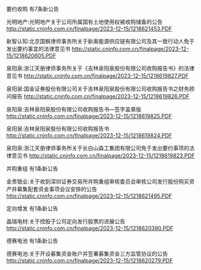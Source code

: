要约收购 有7条新公告 

光明地产:光明地产关于公司所属国有土地使用权被收购储备的公告 http://static.cninfo.com.cn/finalpage/2023-12-15/1218621453.PDF 

新智认知:北京国枫律师事务所关于新奥能源供应链有限公司及其一致行动人免于发出要约事宜的法律意见书 http://static.cninfo.com.cn/finalpage/2023-12-15/1218620605.PDF 

泉阳泉:浙江天册律师事务所关于《吉林泉阳泉股份有限公司收购报告书》的法律意见书 http://static.cninfo.com.cn/finalpage/2023-12-15/1218619827.PDF 

泉阳泉:国金证券股份有限公司关于吉林泉阳泉股份有限公司收购报告书之财务顾问报告 http://static.cninfo.com.cn/finalpage/2023-12-15/1218619826.PDF 

泉阳泉:吉林泉阳泉股份有限公司收购报告书—签字盖章版 http://static.cninfo.com.cn/finalpage/2023-12-15/1218619825.PDF 

泉阳泉:吉林泉阳泉股份有限公司收购报告书 http://static.cninfo.com.cn/finalpage/2023-12-15/1218619824.PDF 

泉阳泉:浙江天册律师事务所关于长白山森工集团有限公司免于发出要约事项的法律意见书 http://static.cninfo.com.cn/finalpage/2023-12-15/1218619823.PDF 

并购重组 有1条新公告 

金贵银业:关于收到深圳证券交易所并购重组审核委员会审核公司发行股份购买资产并募集配套资金事项会议安排的公告 http://static.cninfo.com.cn/finalpage/2023-12-15/1218621495.PDF 

定向增发 有1条新公告 

晶瑞电材:关于控股子公司定向发行股票的进展公告 http://static.cninfo.com.cn/finalpage/2023-12-15/1218620390.PDF 

德赛电池 有1条新公告 

德赛电池:关于开设募集资金账户并签署募集资金三方监管协议的公告 http://static.cninfo.com.cn/finalpage/2023-12-15/1218620279.PDF 

